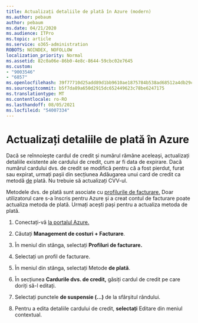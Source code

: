```yaml
---
title: Actualizați detaliile de plată în Azure (modern)
ms.author: pebaum
author: pebaum
ms.date: 04/21/2020
ms.audience: ITPro
ms.topic: article
ms.service: o365-administration
ROBOTS: NOINDEX, NOFOLLOW
localization_priority: Normal
ms.assetid: 82c0a06e-86b0-4e8c-8644-59cbc02e7645
ms.custom:
- "9003546"
- "6857"
ms.openlocfilehash: 39f77710d25add89d1bb9610ae1875784b538ad68512a4db29c1388e53e0fd75
ms.sourcegitcommit: b5f7da89a650d2915dc652449623c78be6247175
ms.translationtype: MT
ms.contentlocale: ro-RO
ms.lasthandoff: 08/05/2021
ms.locfileid: "54007334"
---
```

# <a name="update-payment-details-in-azure"></a>Actualizați detaliile de plată în Azure

Dacă se reînnoiește cardul de credit și numărul rămâne aceleași, actualizați detaliile existente ale cardului de credit, cum ar fi data de expirare. Dacă numărul cardului dvs. de credit se modifică pentru că a fost pierdut, furat sau expirat, urmați pașii din secțiunea Adăugarea unui card de credit ca metodă [de](https://docs.microsoft.com/azure/cost-management-billing/manage/change-credit-card?WT.mc_id=Portal-Microsoft_Azure_Support#addcard) plată. Nu trebuie să actualizați CVV-ul.

Metodele dvs. de plată sunt asociate cu [profilurile de facturare.](https://docs.microsoft.com/azure/billing/billing-how-to-change-credit-card?WT.mc_id=Portal-Microsoft_Azure_Support#change-payment-method-for-a-billing-profile) Doar utilizatorul care s-a înscris pentru Azure și a creat contul de facturare poate actualiza metoda de plată. Urmați acești pași pentru a actualiza metoda de plată.

1. Conectați-vă [la portalul Azure.](https://portal.azure.com/)

2. Căutați **Management de costuri + Facturare**.

3. În meniul din stânga, selectați **Profiluri de facturare.**

4. Selectați un profil de facturare.

5. În meniul din stânga, selectați Metode **de plată**.

6. În secțiunea **Cardurile dvs. de credit,** găsiți cardul de credit pe care doriți să-l editați.
7. Selectați punctele **de suspensie (...)** de la sfârșitul rândului.

8. Pentru a edita detaliile cardului de credit,  **selectați**  Editare din meniul contextual.
